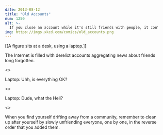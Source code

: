 ```yaml
---
date: 2013-08-12
title: "Old Accounts"
num: 1250
alt: >-
  If you close an account while it's still friends with people, it contributes to database linkage accumulation slowdown, which is a major looming problem for web infrastructure and definitely not a thing I just made up.
img: https://imgs.xkcd.com/comics/old_accounts.png
---
```

[[A figure sits at a desk, using a laptop.]]

The Internet is filled with derelict accounts aggregating news about friends long forgotten. 

<<Click>>

Laptop: Uhh, is everything OK?

<<Click>>

Laptop: Dude, what the Hell?

<<Click>>

When you find yourself drifting away from a community, remember to clean up after yourself by slowly unfriending everyone, one by one, in the reverse order that you added them.

